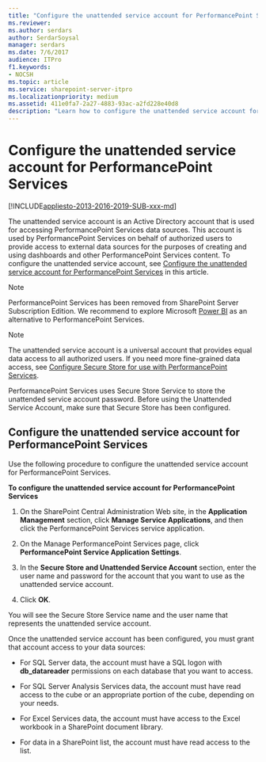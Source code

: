 ```yaml
---
title: "Configure the unattended service account for PerformancePoint Services"
ms.reviewer: 
ms.author: serdars
author: SerdarSoysal
manager: serdars
ms.date: 7/6/2017
audience: ITPro
f1.keywords:
- NOCSH
ms.topic: article
ms.service: sharepoint-server-itpro
ms.localizationpriority: medium
ms.assetid: 411e0fa7-2a27-4883-93ac-a2fd228e40d8
description: "Learn how to configure the unattended service account for PerformancePoint Services."
---
```


# Configure the unattended service account for PerformancePoint Services

[!INCLUDE[appliesto-2013-2016-2019-SUB-xxx-md](../includes/appliesto-2013-2016-2019-SUB-xxx-md.md)] 
  
The unattended service account is an Active Directory account that is used for accessing PerformancePoint Services data sources. This account is used by PerformancePoint Services on behalf of authorized users to provide access to external data sources for the purposes of creating and using dashboards and other PerformancePoint Services content. To configure the unattended service account, see [Configure the unattended service account for PerformancePoint Services](#section1) in this article. 

> [!NOTE]
> PerformancePoint Services has been removed from SharePoint Server Subscription Edition. We recommend to explore Microsoft [Power BI](https://powerbi.microsoft.com/) as an alternative to PerformancePoint Services.

> [!NOTE]
> The unattended service account is a universal account that provides equal data access to all authorized users. If you need more fine-grained data access, see [Configure Secure Store for use with PerformancePoint Services](configure-secure-store-for-use-with-performancepoint-services.md). 
  
PerformancePoint Services uses Secure Store Service to store the unattended service account password. Before using the Unattended Service Account, make sure that Secure Store has been configured. 
  
## Configure the unattended service account for PerformancePoint Services
<a name="section1"> </a>

Use the following procedure to configure the unattended service account for PerformancePoint Services.
  
 **To configure the unattended service account for PerformancePoint Services**
  
1. On the SharePoint Central Administration Web site, in the **Application Management** section, click **Manage Service Applications**, and then click the PerformancePoint Services service application.
    
2. On the Manage PerformancePoint Services page, click **PerformancePoint Service Application Settings**.
    
3. In the **Secure Store and Unattended Service Account** section, enter the user name and password for the account that you want to use as the unattended service account. 
    
4. Click **OK**.
    
You will see the Secure Store Service name and the user name that represents the unattended service account. 
  
Once the unattended service account has been configured, you must grant that account access to your data sources:
  
- For SQL Server data, the account must have a SQL logon with **db_datareader** permissions on each database that you want to access. 
    
- For SQL Server Analysis Services data, the account must have read access to the cube or an appropriate portion of the cube, depending on your needs.
    
- For Excel Services data, the account must have access to the Excel workbook in a SharePoint document library.
    
- For data in a SharePoint list, the account must have read access to the list.
    

